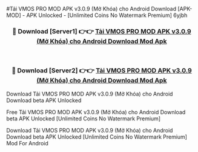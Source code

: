#Tải VMOS PRO MOD APK v3.0.9 (Mở Khóa) cho Android Download [APK-MOD] - APK Unlocked - [Unlimited Coins No Watermark Premium] 6yjbh



<div align="center">

<h3>🔴 Download [Server1] 👉👉 <a href="https://momento.my/?title=Tải_VMOS_PRO_MOD_APK_v3.0.9_(Mở_Khóa)_cho_Android_Download">Tải VMOS PRO MOD APK v3.0.9 (Mở Khóa) cho Android Download Mod Apk</a></h3><br>

<h3>🔴 Download [Server2] 👉👉 <a href="https://momento.my/?title=Tải_VMOS_PRO_MOD_APK_v3.0.9_(Mở_Khóa)_cho_Android_Download">Tải VMOS PRO MOD APK v3.0.9 (Mở Khóa) cho Android Download Mod Apk</a></h3>
</div>



Download Tải VMOS PRO MOD APK v3.0.9 (Mở Khóa) cho Android Download beta APK Unlocked

Free Tải VMOS PRO MOD APK v3.0.9 (Mở Khóa) cho Android Download beta APK Unlocked [Unlimited Coins No Watermark Premium]

Download Tải VMOS PRO MOD APK v3.0.9 (Mở Khóa) cho Android Download beta APK Unlocked [Unlimited Coins No Watermark Premium] Mod For Android
